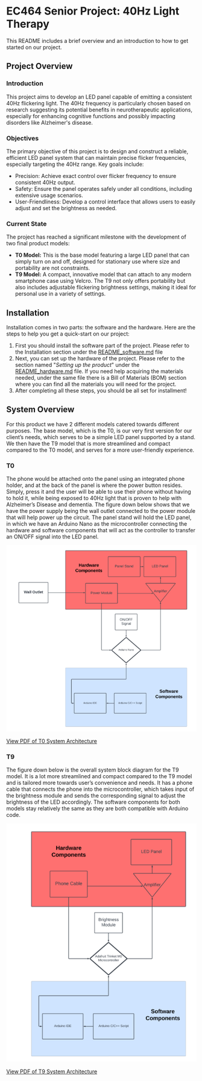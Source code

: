# EC464 Senior Project: 40Hz Light Therapy

This README includes a brief overview and an introduction to how to get started on our project. 

## Project Overview

### Introduction

This project aims to develop an LED panel capable of emitting a consistent 40Hz flickering light. The 40Hz frequency is particularly chosen based on research suggesting its potential benefits in neurotherapeutic applications, especially for enhancing cognitive functions and possibly impacting disorders like Alzheimer's disease.

### Objectives

The primary objective of this project is to design and construct a reliable, efficient LED panel system that can maintain precise flicker frequencies, especially targeting the 40Hz range. Key goals include:

 - Precision: Achieve exact control over flicker frequency to ensure consistent 40Hz output.
 - Safety: Ensure the panel operates safely under all conditions, including extensive usage scenarios.
 - User-Friendliness: Develop a control interface that allows users to easily adjust and set the brightness as needed.

### Current State

The project has reached a significant milestone with the development of two final product models:

 - **T0 Model:** This is the base model featuring a large LED panel that can simply turn on and off, designed for stationary use where size and portability are not constraints.
 - **T9 Model:** A compact, innovative model that can attach to any modern smartphone case using Velcro. The T9 not only offers portability but also includes adjustable flickering brightness settings, making it ideal for personal use in a variety of settings.


## Installation

Installation comes in two parts: the software and the hardware. Here are the steps to help you get a quick-start on our project:

1. First you should install the software part of the project. Please refer to the Installation section under the [README_software.md](README_software.md) file
2. Next, you can set up the hardware of the project. Please refer to the section named "_Setting up the product_" under the [README_hardware.md](README_hardware.md) file. If you need help acquiring the materials needed, under the same file there is a Bill of Materials (BOM) section where you can find all the materials you will need for the project.
3. After completing all these steps, you should be all set for installment!

## System Overview

For this product we have 2 different models catered towards different purposes. The base model, which is the T0, is our very first version for our client’s needs, which serves to be a simple LED panel supported by a stand. We then have the T9 model that is more streamlined and compact compared to the T0 model, and serves for a more user-friendly experience.

### T0

The phone would be attached onto the panel using an integrated phone holder, and at the back of the panel is where the power button resides. Simply, press it and the user will be able to use their phone without having to hold it, while being exposed to 40Hz light that is proven to help with Alzheimer’s Disease and dementia. The figure down below shows that we have the power supply being the wall outlet connected to the power module that will help power up the circuit. The panel stand will hold the LED panel, in which we have an Arduino Nano as the microcontroller connecting the hardware and software components that will act as the controller to transfer an ON/OFF signal into the LED panel. 

![T0 System Architecture](media/system_architecture/T0_System_architecture.png) 
  
[View PDF of T0 System Architecture](media/system_architecture/T0_System_architecture.pdf)

### T9

The figure down below is the overall system block diagram for the T9 model. It is a lot more streamlined and compact compared to the T9 model and is tailored more towards user’s convenience and needs. It has a phone cable that connects the phone into the microcontroller, which takes input of the brightness module and sends the corresponding signal to adjust the brightness of the LED accordingly. The software components for both models stay relatively the same as they are both compatible with Arduino code. 

![T9 System Architecture](media/system_architecture/T9_system_architecture.png)
  
[View PDF of T9 System Architecture](media/system_architecture/T9_system_architecture.pdf)



   
